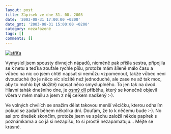 ```yaml
---
layout: post
title: Zápisek ze dne 31. 08. 2003
date: '2003-08-31 17:00:00 +0200'
date_gmt: '2003-08-31 15:00:00 +0200'
category: nezařazené
tags: []
comments: []
---
```

<p>
<div >  <a href="%base_url%/assets/old-images/strita.jpg"><img alt="stříťa" src="%base_url%/assets/old-images/strita.jpg"></a>  </div>
<p>Vymyslel jsem spousty divnejch nápadů, nicméně pak přišla sestra, připojila se k netu a teďka zoufale rychle píšu, protože mám šíleně málo času a vůbec na nic co jsem chtěl napsat si nemůžu vzpomenout, takže vůbec není dvouduché (to je něco víc složité než jednoduché, ale zase ne až tak moc, aby to mohlo být složité) napsat něco smysluplného. To jen tak na úvod. Hlavní tahák dnešního dne, je <a href="art.php?a=serial8.htm">osmý díl</a> příběhu, který se konečně objevil včera v mém mailu a jsem z něj celkem nadšený :-).</p>
<p>Ve volných chvílích se snažím dělat takovou menší věcičku, kterou odhalím pokud se zadaří během několika dní. Doufám, že to k něčemu bude :-). No asi pro dnešek skončím, protože jsem ve spěchu založil někde papírek s poznámkama a co já si nezapíšu, to si prostě nezapamatuju... Mějte se krásně.</p>

